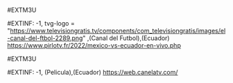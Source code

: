 #EXTM3U

#EXTINF: -1, tvg-logo = "https://www.televisiongratis.tv/components/com_televisiongratis/images/el-canal-del-ftbol-2289.png" ,(Canal del Futbol),(Ecuador)
https://www.pirlotv.fr/2022/mexico-vs-ecuador-en-vivo.php

#EXTM3U

#EXTINF: -1, (Pelicula),(Ecuador)
https://web.canelatv.com/
